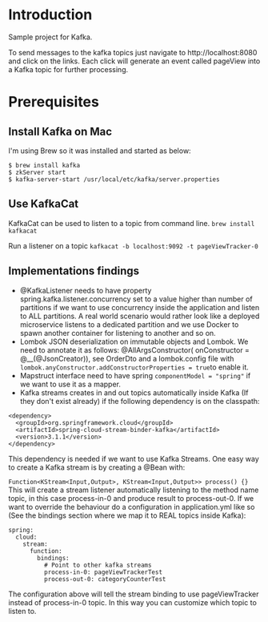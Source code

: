 # Introduction

Sample project for Kafka.

To send messages to the kafka topics just navigate to http://localhost:8080 and click on the links. Each click will
generate an event called pageView into a Kafka topic for further processing.

# Prerequisites

## Install Kafka on Mac

I'm using Brew so it was installed and started as below:

```
$ brew install kafka
$ zkServer start 
$ kafka-server-start /usr/local/etc/kafka/server.properties
```

## Use KafkaCat

KafkaCat can be used to listen to a topic from command line.
```brew install kafkacat```

Run a listener on a topic
```kafkacat -b localhost:9092 -t pageViewTracker-0```

## Implementations findings

* @KafkaListener needs to have property spring.kafka.listener.concurrency set to a value higher than number of
  partitions if we want to use concurrency inside the application and listen to ALL partitions. A real world scenario
  would rather look like a deployed microservice listens to a dedicated partition and we use Docker to spawn another
  container for listening to another and so on.
* Lombok JSON deserialization on immutable objects and Lombok. We need to annotate it as follows: @AllArgsConstructor(
  onConstructor = @__(@JsonCreator)), see OrderDto and a lombok.config file
  with ```lombok.anyConstructor.addConstructorProperties = true```to enable it.
* Mapstruct interface need to have spring ```componentModel = "spring"``` if we want to use it as a mapper.
* Kafka streams creates in and out topics automatically inside Kafka (If they don't exist already) if the following
  dependency is on the classpath:

```
<dependency>
  <groupId>org.springframework.cloud</groupId>
  <artifactId>spring-cloud-stream-binder-kafka</artifactId>
  <version>3.1.1</version>
</dependency>
```

This dependency is needed if we want to use Kafka Streams. One easy way to create a Kafka stream is by creating a @Bean
with:

```Function<KStream<Input,Output>, KStream<Input,Output>> process() {}```
This will create a stream listener automatically listening to the method name topic, in this case process-in-0 and
produce result to process-out-0. If we want to override the behaviour do a configuration in application.yml like so (See
the bindings section where we map it to REAL topics inside Kafka):

```
spring:
  cloud:
    stream:
      function:
        bindings:
          # Point to other kafka streams
          process-in-0: pageViewTrackerTest
          process-out-0: categoryCounterTest
```

The configuration above will tell the stream binding to use pageViewTracker instead of process-in-0 topic. In this way
you can customize which topic to listen to.
